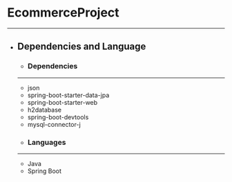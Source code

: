 # EcommerceProject
***
* ## Dependencies and Language
  * ### Dependencies
  ***
    * json
    * spring-boot-starter-data-jpa
    * spring-boot-starter-web
    * h2database
    * spring-boot-devtools
    * mysql-connector-j
  * ### Languages
  ***
  * Java
  * Spring Boot
